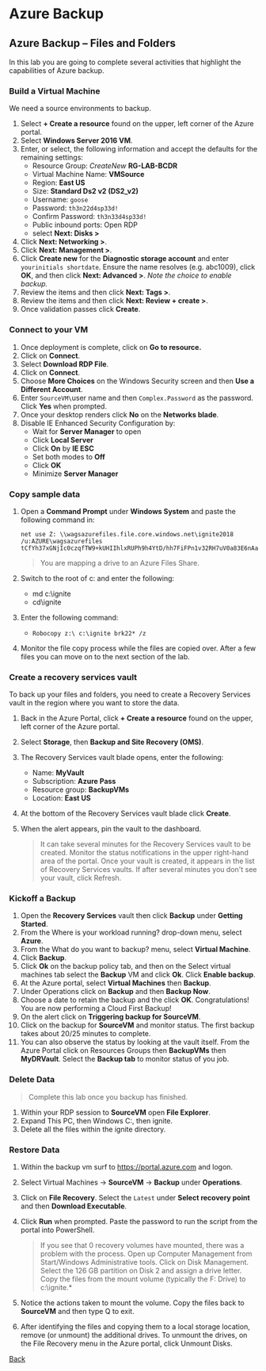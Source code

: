 # Azure Backup


 
## Azure Backup – Files and Folders

In this lab you are going to complete several activities that highlight the capabilities of Azure backup. 

### Build a Virtual Machine


We need a source environments to backup.

1.	Select **+ Create a resource** found on the upper, left corner of the Azure portal.
2.	Select **Windows Server 2016 VM**.
3.	Enter, or select, the following information and accept the defaults for the remaining settings:
    * Resource Group: *CreateNew* **RG-LAB-BCDR**
    * Virtual Machine Name: **VMSource**
    * Region: **East US**
    * Size: **Standard Ds2 v2 (DS2_v2)**
    * Username: `goose`
    * Password: `th3n22d4sp33d!`
    * Confirm Password: `th3n33d4sp33d!`
    * Public inbound ports:  Open RDP
    * select **Next: Disks >**
4.	Click **Next: Networking >**.
5.	Click **Next: Management >**.
6.	Click **Create new** for the **Diagnostic storage account** and  enter `yourinitials shortdate`. Ensure the name resolves (e.g. abc1009), click **OK**, and then click **Next: Advanced >**. *Note the choice to enable backup.*
7.	Review the items and then click **Next: Tags >**.
8.	Review the items and then click **Next: Review + create >**.
9.	Once validation passes click **Create**.

### Connect to your VM

1.	Once deployment is complete, click on **Go to resource.** 
2.	Click on **Connect**.
3. Select **Download RDP File**.
4. 	Click on **Connect**.
5.	Choose **More Choices** on the Windows Security screen and then **Use a Different Account**.
6.	Enter `SourceVM\`user name and then `Complex.Password` as the password. Click **Yes** when prompted.
7.	Once your desktop renders click **No** on the **Networks blade**.
8.	Disable IE Enhanced Security Configuration by:
    * Wait for **Server Manager** to open
    * Click **Local Server**
    * Click **On** by **IE ESC**
    * Set both modes to **Off**
    * Click **OK**
    * Minimize **Server Manager**

### Copy sample data

1.	Open a **Command Prompt** under **Windows System** and paste the following command in:

    ```
    net use Z: \\wagsazurefiles.file.core.windows.net\ignite2018 /u:AZURE\wagsazurefiles tCfYh37xGNjIc0czqfTW9+kUHIIhlxRUPh9h4YtD/hh7FiFPn1v32RH7uV0a83E6nAa6kkVU6d+nAAeoBItpJg==
    ```

    > You are mapping a drive to an Azure Files Share.

2.	Switch to the root of c: and enter the following:
    * md c:\ignite
    * cd\ignite
3.	Enter the following command:
    * `Robocopy z:\ c:\ignite brk22* /z`
4.	Monitor the file copy process while the files are copied over.  After a few files you can move on to the next section of the lab.

### Create a recovery services vault

To back up your files and folders, you need to create a Recovery Services vault in the region where you want to store the data. 

1.	Back in the Azure Portal, click **+ Create a resource** found on the upper, left corner of the Azure portal.  
2.	Select **Storage**, then **Backup and Site Recovery (OMS)**.
3.	The Recovery Services vault blade opens, enter the following:
    * Name: **MyVault**
    * Subscription: **Azure Pass**
    * Resource group: **BackupVMs**
    * Location: **East US**
4.	At the bottom of the Recovery Services vault blade click **Create**.
5.	When the alert appears, pin the vault to the dashboard.

    > It can take several minutes for the Recovery Services vault to be created. Monitor the status notifications in the upper right-hand area of the portal. Once your vault is created, it appears in the list of Recovery Services vaults. If after several minutes you don't see your vault, click Refresh.

### Kickoff a Backup

1.	Open the **Recovery Services** vault then click **Backup** under **Getting Started**.
2.	From the Where is your workload running? drop-down menu, select **Azure**.
3.	From the What do you want to backup? menu, select **Virtual Machine**.
4.	Click **Backup**.
5.	Click **Ok** on the backup policy tab, and then on the Select virtual machines tab select the **Backup** VM and click **Ok**.  Click **Enable backup**.
6.	At the Azure portal, select **Virtual Machines** then **Backup**.
7.	Under Operations click on **Backup** and then **Backup Now**.  
8.	Choose a date to retain the backup and the click **OK**. Congratulations!  You are now performing a Cloud First Backup!
9.	On the alert click on **Triggering backup for SourceVM**.
10.	Click on the backup for **SourceVM** and monitor status. The first backup takes about 20/25 minutes to complete.
11.	You can also observe the status by looking at the vault itself.  From the Azure Portal click on Resources Groups then **BackupVMs** then **MyDRVault**. Select the **Backup tab** to monitor status of you job.

### Delete Data

> Complete this lab once you backup has finished.

1.	Within your RDP session to **SourceVM** open **File Explorer**.
2.	Expand This PC, then Windows C:, then ignite.
3.	Delete all the files within the ignite directory.

### Restore Data

1.	Within the backup vm surf to https://portal.azure.com and logon. 
2.	Select Virtual Machines -> **SourceVM** -> **Backup** under **Operations**.
3.	Click on **File Recovery**.   Select the `Latest` under **Select recovery point** and then **Download Executable**.
4.	Click **Run** when prompted.  Paste the password to run the script from the portal into PowerShell.

    > If you see that 0 recovery volumes have mounted, there was a problem with the process.  Open up Computer Management from Start/Windows Administrative tools.  Click on Disk Management.  Select the 126 GB partition on Disk 2 and assign a drive letter. Copy the files from the mount volume (typically the F: Drive) to c:\ignite.*

5.	Notice the actions taken to mount the volume. Copy the files back to **SourceVM** and then type Q to exit.
6.	After identifying the files and copying them to a local storage location, remove (or unmount) the additional drives. To unmount the drives, on the File Recovery menu in the Azure portal, click Unmount Disks.

[Back](index.md)
